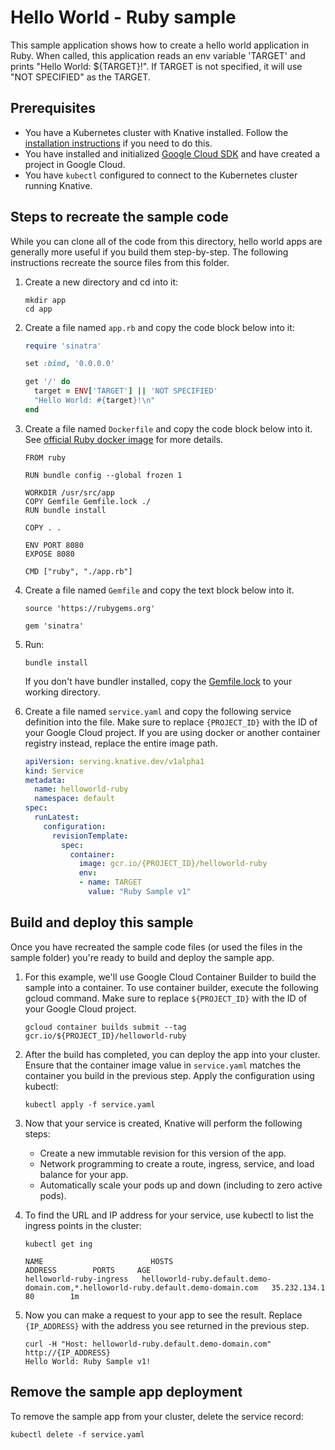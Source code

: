 # Hello World - Ruby sample

This sample application shows how to create a hello world application in Ruby.
When called, this application reads an env variable 'TARGET' 
and prints "Hello World: ${TARGET}!".
If TARGET is not specified, it will use "NOT SPECIFIED" as the TARGET.

## Prerequisites

* You have a Kubernetes cluster with Knative installed. 
Follow the [installation instructions](https://github.com/knative/install/) if you need to do this. 
* You have installed and initialized [Google Cloud SDK](https://cloud.google.com/sdk/docs/) 
and have created a project in Google Cloud.
* You have `kubectl` configured to connect to the Kubernetes cluster running Knative.

## Steps to recreate the sample code

While you can clone all of the code from this directory, hello world apps are 
generally more useful if you build them step-by-step. 
The following instructions recreate the source files from this folder.

1. Create a new directory and cd into it:
    ````shell
    mkdir app
    cd app
    ````
1. Create a file named `app.rb` and copy the code block below into it:

    ```ruby
    require 'sinatra'

    set :bind, '0.0.0.0'

    get '/' do
      target = ENV['TARGET'] || 'NOT SPECIFIED'
      "Hello World: #{target}!\n"
    end
    ```

1. Create a file named `Dockerfile` and copy the code block below into it. 
See [official Ruby docker image](https://hub.docker.com/_/ruby/) for more details.

    ```docker
    FROM ruby

    RUN bundle config --global frozen 1

    WORKDIR /usr/src/app
    COPY Gemfile Gemfile.lock ./
    RUN bundle install

    COPY . .

    ENV PORT 8080
    EXPOSE 8080

    CMD ["ruby", "./app.rb"]
    ```

1. Create a file named `Gemfile` and copy the text block below into it.

    ```
    source 'https://rubygems.org'

    gem 'sinatra'
    ```

1. Run:

    ```shell
    bundle install
    ```

    If you don't have bundler installed, copy the [Gemfile.lock](./Gemfile.lock) to your working directory.

1. Create a file named `service.yaml` and copy the following service definition into the file. 
Make sure to replace `{PROJECT_ID}` with the ID of your Google Cloud project. 
If you are using docker or another container registry instead, replace the entire image path.

    ```yaml
    apiVersion: serving.knative.dev/v1alpha1
    kind: Service
    metadata:
      name: helloworld-ruby
      namespace: default
    spec:
      runLatest:
        configuration:
          revisionTemplate:
            spec:
              container:
                image: gcr.io/{PROJECT_ID}/helloworld-ruby
                env:
                - name: TARGET
                  value: "Ruby Sample v1"
    ```

## Build and deploy this sample

Once you have recreated the sample code files (or used the files in the sample folder) 
you're ready to build and deploy the sample app.

1. For this example, we'll use Google Cloud Container Builder to build the sample into a container. 
To use container builder, execute the following gcloud command. Make sure to replace `${PROJECT_ID}` 
with the ID of your Google Cloud project.

    ```shell
    gcloud container builds submit --tag gcr.io/${PROJECT_ID}/helloworld-ruby
    ```

1. After the build has completed, you can deploy the app into your cluster. 
Ensure that the container image value in `service.yaml` matches the container you build in the previous step. 
Apply the configuration using kubectl:

    ```shell
    kubectl apply -f service.yaml
    ```

1. Now that your service is created, Knative will perform the following steps:
   * Create a new immutable revision for this version of the app.
   * Network programming to create a route, ingress, service, and load balance for your app.
   * Automatically scale your pods up and down (including to zero active pods).

1. To find the URL and IP address for your service, use kubectl to list the ingress points in the cluster:

    ```shell
    kubectl get ing

    NAME                        HOSTS                                                                                   ADDRESS        PORTS     AGE
    helloworld-ruby-ingress   helloworld-ruby.default.demo-domain.com,*.helloworld-ruby.default.demo-domain.com   35.232.134.1   80        1m
    ```

1. Now you can make a request to your app to see the result. Replace `{IP_ADDRESS}` 
with the address you see returned in the previous step.

    ```shell
    curl -H "Host: helloworld-ruby.default.demo-domain.com" http://{IP_ADDRESS}
    Hello World: Ruby Sample v1!
    ```

## Remove the sample app deployment

To remove the sample app from your cluster, delete the service record:

```shell
kubectl delete -f service.yaml
```
